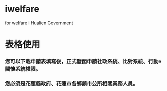 # iwelfare
for welfare i  Hualien Government

# 表格使用
### 您可以下載申請表填寫後，正式發函申請社政系統、比對系統、行動e關懷系統權限。
### 您必須是花蓮縣政府、花蓮市各鄉鎮市公所相關業務人員。
